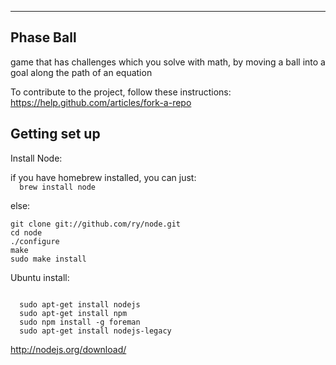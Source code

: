 -------------------
Phase Ball
-------------------

game that has challenges which you solve with math, by moving a ball into a goal along the path of an equation

To contribute to the project, follow these instructions:<br/>
https://help.github.com/articles/fork-a-repo


Getting set up
-------------------

<p>Install Node:</p>
if you have homebrew installed, you can just:

<code>
  brew install node
</code>

else:
```
git clone git://github.com/ry/node.git
cd node
./configure
make
sudo make install
```

<p> Ubuntu install:</p>
<code>
  sudo apt-get install nodejs
  sudo apt-get install npm
  sudo npm install -g foreman
  sudo apt-get install nodejs-legacy
</code>

http://nodejs.org/download/

